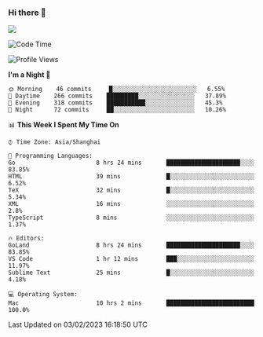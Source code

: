 ### Hi there 👋

<!--
**JJAYCHEN1e/jjaychen1e** is a ✨ _special_ ✨ repository because its `README.md` (this file) appears on your GitHub profile.

Here are some ideas to get you started:

- 🔭 I’m currently working on ...
- 🌱 I’m currently learning ...
- 👯 I’m looking to collaborate on ...
- 🤔 I’m looking for help with ...
- 💬 Ask me about ...
- 📫 How to reach me: ...
- 😄 Pronouns: ...
- ⚡ Fun fact: ...
-->

[![](https://github-readme-stats.vercel.app/api?username=jjaychen1e&show_icons=true)](https://github.com/jjaychen1e/github-readme-stats?count_private=true)

<!--START_SECTION:waka-->
![Code Time](http://img.shields.io/badge/Code%20Time-546%20hrs%2028%20mins-blue)

![Profile Views](http://img.shields.io/badge/Profile%20Views-1-blue)

**I'm a Night 🦉** 

```text
🌞 Morning    46 commits     █░░░░░░░░░░░░░░░░░░░░░░░░   6.55% 
🌆 Daytime    266 commits    █████████░░░░░░░░░░░░░░░░   37.89% 
🌃 Evening    318 commits    ███████████░░░░░░░░░░░░░░   45.3% 
🌙 Night      72 commits     ██░░░░░░░░░░░░░░░░░░░░░░░   10.26%

```


📊 **This Week I Spent My Time On** 

```text
⌚︎ Time Zone: Asia/Shanghai

💬 Programming Languages: 
Go                       8 hrs 24 mins       █████████████████████░░░░   83.85% 
HTML                     39 mins             █░░░░░░░░░░░░░░░░░░░░░░░░   6.52% 
TeX                      32 mins             █░░░░░░░░░░░░░░░░░░░░░░░░   5.34% 
XML                      16 mins             ░░░░░░░░░░░░░░░░░░░░░░░░░   2.8% 
TypeScript               8 mins              ░░░░░░░░░░░░░░░░░░░░░░░░░   1.37%

🔥 Editors: 
GoLand                   8 hrs 24 mins       █████████████████████░░░░   83.85% 
VS Code                  1 hr 12 mins        ███░░░░░░░░░░░░░░░░░░░░░░   11.97% 
Sublime Text             25 mins             █░░░░░░░░░░░░░░░░░░░░░░░░   4.18%

💻 Operating System: 
Mac                      10 hrs 2 mins       █████████████████████████   100.0%

```


 Last Updated on 03/02/2023 16:18:50 UTC
<!--END_SECTION:waka-->
